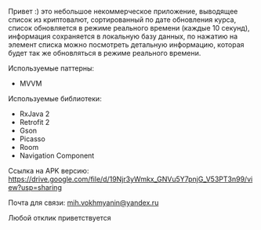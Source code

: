 Привет :) это небольшое некоммерческое приложение, выводящее список из криптовалют, сортированный по дате обновления курса, список обновляется в режиме реального времени (каждые 10 секунд), информация сохраняется в локальную базу данных, по нажатию на элемент списка можно посмотреть детальную информацию, которая будет так же обновляться в режиме реального времени.

Используемые паттерны:
- MVVM

Используемые библиотеки:
- RxJava 2
- Retrofit 2
- Gson
- Picasso
- Room 
- Navigation Component 

Ссылка на APK версию:
https://drive.google.com/file/d/19Njr3yWmkx_GNVu5Y7pnjG_V53PT3n99/view?usp=sharing

Почта для связи: mih.vokhmyanin@yandex.ru

Любой отклик приветствуется
